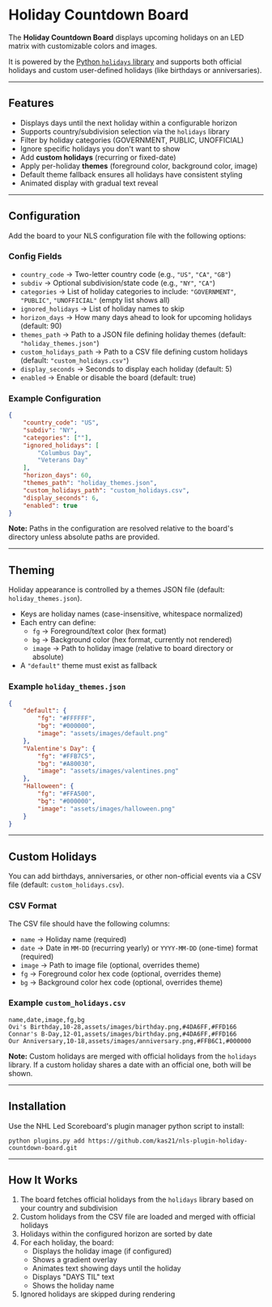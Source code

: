 # Holiday Countdown Board

The **Holiday Countdown Board** displays upcoming holidays on an LED matrix with customizable colors and images.

It is powered by the [Python `holidays` library](https://github.com/vacanza/holidays) and supports both official holidays and custom user-defined holidays (like birthdays or anniversaries).

---

## Features

- Displays days until the next holiday within a configurable horizon
- Supports country/subdivision selection via the `holidays` library
- Filter by holiday categories (GOVERNMENT, PUBLIC, UNOFFICIAL)
- Ignore specific holidays you don't want to show
- Add **custom holidays** (recurring or fixed-date)
- Apply per-holiday **themes** (foreground color, background color, image)
- Default theme fallback ensures all holidays have consistent styling
- Animated display with gradual text reveal

---

## Configuration

Add the board to your NLS configuration file with the following options:

### Config Fields

- `country_code` → Two-letter country code (e.g., `"US"`, `"CA"`, `"GB"`)
- `subdiv` → Optional subdivision/state code (e.g., `"NY"`, `"CA"`)
- `categories` → List of holiday categories to include: `"GOVERNMENT"`, `"PUBLIC"`, `"UNOFFICIAL"` (empty list shows all)
- `ignored_holidays` → List of holiday names to skip
- `horizon_days` → How many days ahead to look for upcoming holidays (default: 90)
- `themes_path` → Path to a JSON file defining holiday themes (default: `"holiday_themes.json"`)
- `custom_holidays_path` → Path to a CSV file defining custom holidays (default: `"custom_holidays.csv"`)
- `display_seconds` → Seconds to display each holiday (default: 5)
- `enabled` → Enable or disable the board (default: true)

### Example Configuration

```json
{
    "country_code": "US",
    "subdiv": "NY",
    "categories": [""],
    "ignored_holidays": [
        "Columbus Day",
        "Veterans Day"
    ],
    "horizon_days": 60,
    "themes_path": "holiday_themes.json",
    "custom_holidays_path": "custom_holidays.csv",
    "display_seconds": 6,
    "enabled": true
}
```

**Note:** Paths in the configuration are resolved relative to the board's directory unless absolute paths are provided.
  
---

## Theming

Holiday appearance is controlled by a themes JSON file (default: `holiday_themes.json`).

- Keys are holiday names (case-insensitive, whitespace normalized)
- Each entry can define:
  - `fg` → Foreground/text color (hex format)
  - `bg` → Background color (hex format, currently not rendered)
  - `image` → Path to holiday image (relative to board directory or absolute)
- A `"default"` theme must exist as fallback

### Example `holiday_themes.json`

```json
{
    "default": {
        "fg": "#FFFFFF",
        "bg": "#000000",
        "image": "assets/images/default.png"
    },
    "Valentine's Day": {
        "fg": "#FFB7C5",
        "bg": "#A80030",
        "image": "assets/images/valentines.png"
    },
    "Halloween": {
        "fg": "#FFA500",
        "bg": "#000000",
        "image": "assets/images/halloween.png"
    }
}
```

---

## Custom Holidays

You can add birthdays, anniversaries, or other non-official events via a CSV file (default: `custom_holidays.csv`).

### CSV Format

The CSV file should have the following columns:

- `name` → Holiday name (required)
- `date` → Date in `MM-DD` (recurring yearly) or `YYYY-MM-DD` (one-time) format (required)
- `image` → Path to image file (optional, overrides theme)
- `fg` → Foreground color hex code (optional, overrides theme)
- `bg` → Background color hex code (optional, overrides theme)

### Example `custom_holidays.csv`

```csv
name,date,image,fg,bg
Ovi's Birthday,10-28,assets/images/birthday.png,#4DA6FF,#FFD166
Connar's B-Day,12-01,assets/images/birthday.png,#4DA6FF,#FFD166
Our Anniversary,10-18,assets/images/anniversary.png,#FFB6C1,#000000
```

**Note:** Custom holidays are merged with official holidays from the `holidays` library. If a custom holiday shares a date with an official one, both will be shown.

---

## Installation

Use the NHL Led Scoreboard's plugin manager python script to install:

`python plugins.py add https://github.com/kas21/nls-plugin-holiday-countdown-board.git`

---

## How It Works

1. The board fetches official holidays from the `holidays` library based on your country and subdivision
2. Custom holidays from the CSV file are loaded and merged with official holidays
3. Holidays within the configured horizon are sorted by date
4. For each holiday, the board:
   - Displays the holiday image (if configured)
   - Shows a gradient overlay
   - Animates text showing days until the holiday
   - Displays "DAYS TIL" text
   - Shows the holiday name
5. Ignored holidays are skipped during rendering

  